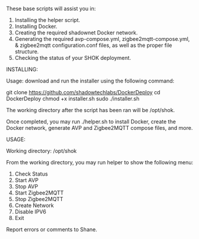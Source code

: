 These base scripts will assist you in:
  1. Installing the helper script.
  2. Installing Docker.
  3. Creating the required shadownet Docker network.
  4. Generating the required avp-compose.yml, zigbee2mqtt-compose.yml, & zigbee2mqtt configuration.conf files, as well as the proper file structure.
  5. Checking the status of your SHOK deployment.


INSTALLING:

Usage: download and run the installer using the following command:

git clone https://github.com/shadowtechlabs/DockerDeploy
cd DockerDeploy
chmod +x installer.sh
sudo ./installer.sh

The working directory after the script has been ran will be /opt/shok.

Once completed, you may run ./helper.sh to install Docker, create the Docker network, generate AVP and Zigbee2MQTT compose files, and more. 

USAGE:

Working directory: /opt/shok

From the working directory, you may run helper to show the following menu:
1) Check Status
2) Start AVP
3) Stop AVP
4) Start Zigbee2MQTT
5) Stop Zigbee2MQTT
6) Create Network
7) Disable IPV6
8) Exit

Report errors or comments to Shane.

